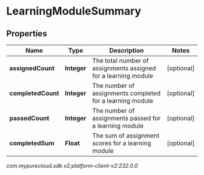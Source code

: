 # LearningModuleSummary


## Properties

| Name | Type | Description | Notes |
| ------------ | ------------- | ------------- | ------------- |
| **assignedCount** | **Integer** | The total number of assignments assigned for a learning module |  [optional] |
| **completedCount** | **Integer** | The number of assignments completed for a learning module |  [optional] |
| **passedCount** | **Integer** | The number of assignments passed for a learning module |  [optional] |
| **completedSum** | **Float** | The sum of assignment scores for a learning module |  [optional] |




_com.mypurecloud.sdk.v2:platform-client-v2:232.0.0_
